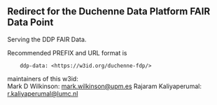 ## Redirect for the Duchenne Data Platform FAIR Data Point

Serving the DDP FAIR Data.  

Recommended PREFIX and URL format is 

        ddp-data: <https://w3id.org/duchenne-fdp/>

maintainers of this w3id:  
     Mark D Wilkinson:  mark.wilkinson@upm.es
     Rajaram Kaliyaperumal: r.kaliyaperumal@lumc.nl
